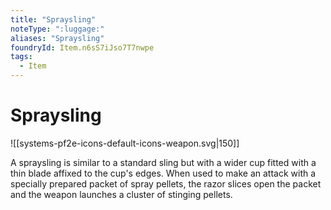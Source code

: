 ```yaml
---
title: "Spraysling"
noteType: ":luggage:"
aliases: "Spraysling"
foundryId: Item.n6sS7iJso7T7nwpe
tags:
  - Item
---
```


# Spraysling
![[systems-pf2e-icons-default-icons-weapon.svg|150]]

A spraysling is similar to a standard sling but with a wider cup fitted with a thin blade affixed to the cup's edges. When used to make an attack with a specially prepared packet of spray pellets, the razor slices open the packet and the weapon launches a cluster of stinging pellets.
